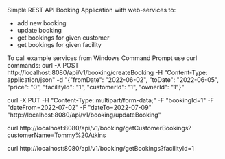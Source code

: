 Simple REST API Booking Application with web-services to:
- add new booking
- update booking
- get bookings for given customer
- get bookings for given facility

To call example services from Windows Command Prompt use curl commands:
curl -X POST http://localhost:8080/api/v1/booking/createBooking -H "Content-Type: application/json" -d "{\"fromDate\": \"2022-06-02\", \"toDate\": \"2022-06-05\", \"price\": \"0\", \"facilityId\": \"1\", \"customerId\": \"1\", \"ownerId\": \"1\"}"

curl -X PUT -H "Content-Type: multipart/form-data;" -F "bookingId=1" -F "dateFrom=2022-07-02" -F "dateTo=2022-07-09" "http://localhost:8080/api/v1/booking/updateBooking"

curl http://localhost:8080/api/v1/booking/getCustomerBookings?customerName=Tommy%20Atkins

curl http://localhost:8080/api/v1/booking/getBookings?facilityId=1
